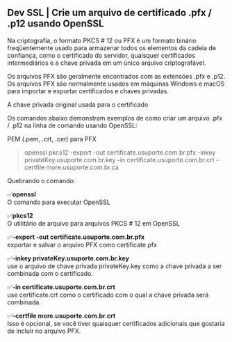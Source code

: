 ## Dev SSL | Crie um arquivo de certificado .pfx / .p12 usando OpenSSL

Na criptografia, o formato PKCS # 12 ou PFX é um formato binário freqüentemente usado para armazenar todos os elementos da cadeia de confiança, como o certificado do servidor, quaisquer certificados intermediários e a chave privada em um único arquivo criptografável.         

Os arquivos PFX são geralmente encontrados com as extensões .pfx e .p12. Os arquivos PFX são normalmente usados ​​em máquinas Windows e macOS para importar e exportar certificados e chaves privadas.

A chave privada original usada para o certificado



Os comandos abaixo demonstram exemplos de como criar um arquivo .pfx / .p12 na linha de comando usando OpenSSL:

PEM (.pem, .crt, .cer) para PFX

> openssl pkcs12 -export -out certificate.usuporte.com.br.pfx -inkey privateKey.usuporte.com.br.key -in certificate.usuporte.com.br.crt -certfile more.usuporte.com.br.ca

Quebrando o comando:

✅**openssl**     
O comando para executar OpenSSL       

✅**pkcs12**      
O utilitário de arquivo para arquivos PKCS # 12 em OpenSSL     

✅**-export -out certificate.usuporte.com.br.pfx**        
exportar e salvar o arquivo PFX como certificate.pfx     

✅**-inkey privateKey.usuporte.com.br.key**      
use o arquivo de chave privada privateKey.key como a chave privada a ser combinada com o certificado.       

✅**-in certificate.usuporte.com.br.crt**     
use certificate.crt como o certificado com o qual a chave privada será combinada.     

✅**-certfile more.usuporte.com.br.crt**     
Isso é opcional, se você tiver quaisquer certificados adicionais que gostaria de incluir no arquivo PFX.       